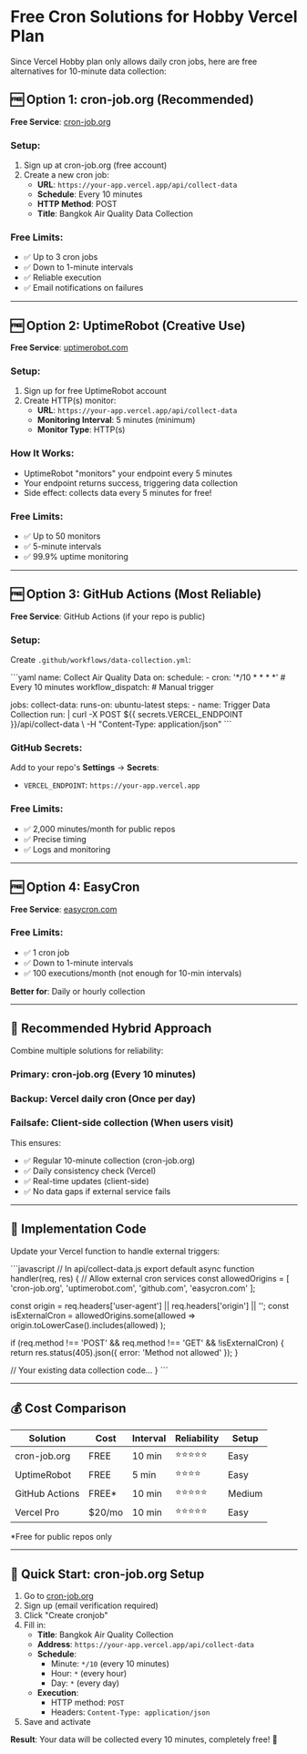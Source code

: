 # Free Cron Solutions for Hobby Vercel Plan

Since Vercel Hobby plan only allows daily cron jobs, here are free alternatives for 10-minute data collection:

## 🆓 **Option 1: cron-job.org (Recommended)**

**Free Service**: [cron-job.org](https://cron-job.org)

### Setup:
1. Sign up at cron-job.org (free account)
2. Create a new cron job:
   - **URL**: `https://your-app.vercel.app/api/collect-data`
   - **Schedule**: Every 10 minutes
   - **HTTP Method**: POST
   - **Title**: Bangkok Air Quality Data Collection

### Free Limits:
- ✅ Up to 3 cron jobs
- ✅ Down to 1-minute intervals
- ✅ Reliable execution
- ✅ Email notifications on failures

---

## 🆓 **Option 2: UptimeRobot (Creative Use)**

**Free Service**: [uptimerobot.com](https://uptimerobot.com)

### Setup:
1. Sign up for free UptimeRobot account
2. Create HTTP(s) monitor:
   - **URL**: `https://your-app.vercel.app/api/collect-data`
   - **Monitoring Interval**: 5 minutes (minimum)
   - **Monitor Type**: HTTP(s)

### How It Works:
- UptimeRobot "monitors" your endpoint every 5 minutes
- Your endpoint returns success, triggering data collection
- Side effect: collects data every 5 minutes for free!

### Free Limits:
- ✅ Up to 50 monitors
- ✅ 5-minute intervals
- ✅ 99.9% uptime monitoring

---

## 🆓 **Option 3: GitHub Actions (Most Reliable)**

**Free Service**: GitHub Actions (if your repo is public)

### Setup:
Create `.github/workflows/data-collection.yml`:

\`\`\`yaml
name: Collect Air Quality Data
on:
  schedule:
    - cron: '*/10 * * * *'  # Every 10 minutes
  workflow_dispatch:  # Manual trigger

jobs:
  collect-data:
    runs-on: ubuntu-latest
    steps:
      - name: Trigger Data Collection
        run: |
          curl -X POST ${{ secrets.VERCEL_ENDPOINT }}/api/collect-data \\
               -H "Content-Type: application/json"
\`\`\`

### GitHub Secrets:
Add to your repo's **Settings** → **Secrets**:
- `VERCEL_ENDPOINT`: `https://your-app.vercel.app`

### Free Limits:
- ✅ 2,000 minutes/month for public repos
- ✅ Precise timing
- ✅ Logs and monitoring

---

## 🆓 **Option 4: EasyCron**

**Free Service**: [easycron.com](https://easycron.com)

### Free Limits:
- ✅ 1 cron job
- ✅ Down to 1-minute intervals
- ✅ 100 executions/month (not enough for 10-min intervals)

**Better for**: Daily or hourly collection

---

## 🎯 **Recommended Hybrid Approach**

Combine multiple solutions for reliability:

### Primary: cron-job.org (Every 10 minutes)
### Backup: Vercel daily cron (Once per day)
### Failsafe: Client-side collection (When users visit)

This ensures:
- ✅ Regular 10-minute collection (cron-job.org)
- ✅ Daily consistency check (Vercel)
- ✅ Real-time updates (client-side)
- ✅ No data gaps if external service fails

---

## 🔧 **Implementation Code**

Update your Vercel function to handle external triggers:

\`\`\`javascript
// In api/collect-data.js
export default async function handler(req, res) {
  // Allow external cron services
  const allowedOrigins = [
    'cron-job.org',
    'uptimerobot.com',
    'github.com',
    'easycron.com'
  ];

  const origin = req.headers['user-agent'] || req.headers['origin'] || '';
  const isExternalCron = allowedOrigins.some(allowed =>
    origin.toLowerCase().includes(allowed)
  );

  if (req.method !== 'POST' && req.method !== 'GET' && !isExternalCron) {
    return res.status(405).json({ error: 'Method not allowed' });
  }

  // Your existing data collection code...
}
\`\`\`

---

## 💰 **Cost Comparison**

| Solution | Cost | Interval | Reliability | Setup |
|----------|------|----------|-------------|--------|
| cron-job.org | FREE | 10 min | ⭐⭐⭐⭐⭐ | Easy |
| UptimeRobot | FREE | 5 min | ⭐⭐⭐⭐ | Easy |
| GitHub Actions | FREE* | 10 min | ⭐⭐⭐⭐⭐ | Medium |
| Vercel Pro | $20/mo | 10 min | ⭐⭐⭐⭐⭐ | Easy |

*Free for public repos only

---

## 🚀 **Quick Start: cron-job.org Setup**

1. Go to [cron-job.org](https://cron-job.org)
2. Sign up (email verification required)
3. Click "Create cronjob"
4. Fill in:
   - **Title**: Bangkok Air Quality Collection
   - **Address**: `https://your-app.vercel.app/api/collect-data`
   - **Schedule**:
     - Minute: `*/10` (every 10 minutes)
     - Hour: `*` (every hour)
     - Day: `*` (every day)
   - **Execution**:
     - HTTP method: `POST`
     - Headers: `Content-Type: application/json`
5. Save and activate

**Result**: Your data will be collected every 10 minutes, completely free! 🎉